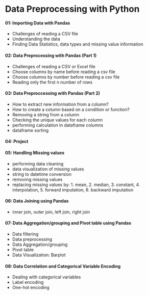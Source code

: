 # Data Preprocessing with Python

#### 01: Importing Data with Pandas
- Challenges of reading a CSV file
- Understanding the data
- Finding Data Statistics, data types and missing value information

#### 02: Data Preprocessing with Pandas (Part 1)
- Challenges of reading a CSV or Excel file
- Choose columns by name before reading a csv file
- Choose columns by number before reading a csv file
- Reading only the first n number of rows

#### 03: Data Preproccessing with Pandas (Part 2)
- How to extract new information from a column?
- How to create a column based on a condition or function?
- Removing a string from a column
- Checking the unique values for each column
- performing calculation in dataframe columns
- dataframe sorting

#### 04: Project 

#### 05: Handling Missing values
- performing data cleaning
- data visualization of missing values
- string to datetime conversion
- removing missing values
- replacing missing values by: 1. mean, 2. median, 3. constant, 4. interpolation, 5. forward imputation, 6. backward imputation

#### 06: Data Joining using Pandas
- inner join, outer join, left join, right join

#### 07: Data Aggregation/grouping and Pivot table using Pandas
- Data filtering
- Data preprocessing
- Data Aggregation/grouping 
- Pivot table
- Data Visualization: Barplot

#### 08: Data Correlation and Categorical Variable Encoding
- Dealing with categorical variables
- Label encoding
- One-hot encoding
